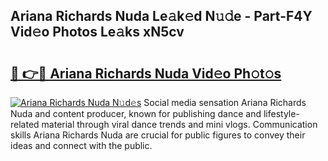 ## Ariana Richards Nuda Le𝚊k𝚎d N𝚞𝚍e - Part-F4Y Vid𝚎o Photos Le𝚊ks xN5cv

# <h2><a href="http://fbb9t4.evod.top/?m=Ariana+Richards+Nuda">🔗 👉🔴 Ariana Richards Nuda Vid𝚎o Ph𝚘t𝚘s</a></h2>

[![Ariana Richards Nuda N𝚞d𝚎s](https://i.imgur.com/8V9OHl7.gif)](http://fbb9t4.evod.top/?m=Ariana+Richards+Nuda)
Social media sensation Ariana Richards Nuda and content producer, known for publishing dance and lifestyle-related material through viral dance trends and mini vlogs. Communication skills Ariana Richards Nuda are crucial for public figures to convey their ideas and connect with the public. 
